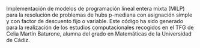Implementación de modelos de programación lineal entera mixta (MILP) para la resolución de problemas de hubs p-mediana con asignación simple y con factor de descuento fijo o variable.
Este código ha sido generado para la realización de los estudios computacionales recogidos en el TFG de Celia Martín Baturone, alumna del grado en Matemáticas de la Universidad de Cádiz.
